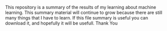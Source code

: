 This repository is a summary of the results of my learning about machine learning. This summary material will continue to grow because there are still many things that I have to learn.
If this file summary is useful you can download it, and hopefully it will be usefull. Thank You

